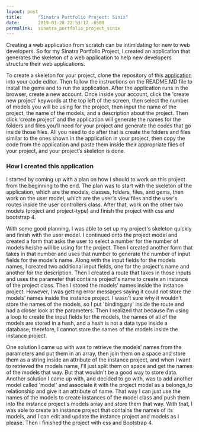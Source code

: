 ```yaml
---
layout: post
title:      "Sinatra Portfolio Project: Sinix"
date:       2019-01-28 22:53:17 -0500
permalink:  sinatra_portfolio_project_sinix
---
```



Creating a web application from scratch can be intimidating for new to web developers. So for my Sinatra Portfolio Project, I created an application that generates the skeleton of a web application to help new developers structure their web applications. 

To create a skeleton for your project, clone the repository of this [application](http://github.com/Cheng0315/sinix) into your code editor. Then follow the instructions on the README.MD file to install the gems and to run the application. After the application runs in the browser, create a new account. Once inside your account, click the 'create new project’ keywords at the top left of the screen, then select the number of models you will be using for the project, then input the name of the project, the name of the models, and a description about the project. Then click ‘create project’ and the application will generate the names for the folders and files you’ll need for your project and generate the codes that go inside those files. All you need to do after that is create the folders and files similar to the ones shown in the application in your project, then copy the code from the application and paste them inside their appropriate files of your project, and your project’s skeleton is done. 

### How I created this application

I started by coming up with a plan on how I should to work on this project from the beginning to the end. The plan was to start with the skeleton of the application, which are the models, classes, folders, files, and gems, then work on the user model, which are the user's view files and the user's routes inside the user controllers class. After that, work on the other two models (project and project-type) and finish the project with css and bootstrap 4. 

With some good planning, I was able to set up my project's skeleton quickly and finish with the user model. I continued onto the project model and created a form that asks the user to select a number for the number of models he/she will be using for the project. Then I created another form that takes in that number and uses that number to generate the number of input fields for the model’s name. Along with the input fields for the models names, I created two additional input fields, one for the project's name and another for the description. Then I created a route that takes in those inputs and uses the parameter that contains project's name to create an instance of the project class. Then I stored the models’ names inside the instance project. However, I was getting error messages saying it could not store the models’ names inside the instance project. I wasn't sure why it wouldn’t store the names of the models, so I put 'binding.pry' inside the route and had a closer look at the parameters. Then I realized that because I'm using a loop to create the input fields for the models, the names of all of the models are stored in a hash, and a hash is not a data type inside a database; therefore, I cannot store the names of the models inside the instance project. 

One solution I came up with was to retrieve the models’ names from the parameters and put them in an array, then join them on a space and store them as a string inside an attribute of the instance project, and when I want to retrieved the models name, I'll just split them on space and get the names of the models that way. But that wouldn't be a good way to store data. Another solution I came up with, and decided to go with, was to add another model called 'model' and associate it with the project model as a belongs_to relationship and give it an attribute of name. That way I can just use the names of the models to create instances of the model class and push them into the instance project's models array and store them that way. With that, I was able to create an instance project that contains the names of its models, and I can edit and update the instance project and models as I please. Then I finished the project with css and Bootstrap 4.


